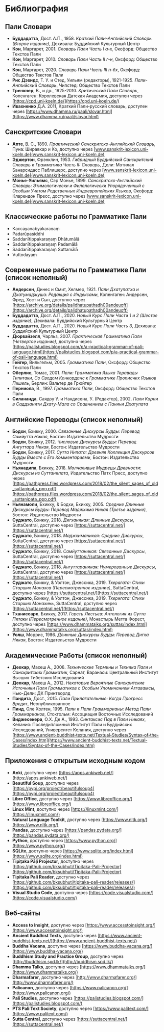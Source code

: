 # Библиография

## Пали Словари

- **Буддадатта**, Дост. А.П., 1958. *Краткий Пали-Английский Словарь (Второе издание)*, Дехивала: Буддийский Культурный Центр
- **Кон**, Маргарет, 2001. *Словарь Пали Часть I а-х*, Оксфорд: Общество Текстов Пали
- **Кон**, Маргарет, 2010. *Словарь Пали Часть II г-н*, Оксфорд: Общество Текстов Пали
- **Кон**, Маргарет, 2020. *Словарь Пали Часть III п-бх*, Оксфорд: Общество Текстов Пали
- **Рис Дэвидс**, Т. У. и Стед, Уильям (редакторы), 1921-1925. *Пали-Английский Словарь*, Чипстед: Общество Текстов Пали
- **Тренкнер**, В., и др., 1925-2010. *Критический Пали Словарь*, Копенгаген: Королевская Датская Академия, доступен через [https://cpd.uni-koeln.de/](https://cpd.uni-koeln.de/)
- **Ивахненко** Д.А. 2011, Краткий Пали-русский словарь, доступен через [https://www.dhamma.ru/paali/slovar.html](https://www.dhamma.ru/paali/slovar.html)

## Санскритские Словари

- **Апте**, В. С., 1890. *Практический Санскритско-Английский Словарь*, Пуна: Ширавкар и Ко, доступно через [www.sanskrit-lexicon.uni-koeln.de](www.sanskrit-lexicon.uni-koeln.de)
- **Эджертон**, Фрэнклин, 1953. *Гибридный Буддийский Санскритский Словарь и Грамматика Часть II: Словарь*, Дели: Мотилал Банарсидасс Паблишерс, доступно через [www.sanskrit-lexicon.uni-koeln.de](www.sanskrit-lexicon.uni-koeln.de)
- **Монье-Уильямс**, Сэр Монье, 1899. *Санскритско-Английский Словарь: Этимологически и Филологически Упорядоченный с Особым Учетом Родственных Индоевропейских Языков*, Оксфорд: Кларендон Пресс, доступно через [www.sanskrit-lexicon.uni-koeln.de](www.sanskrit-lexicon.uni-koeln.de)

## Классические работы по Грамматике Пали

- Kaccāyanabyākaraṇaṃ
- Padarūpasiddhi
- Saddanītippakaraṇaṃ Dhātumālā
- Saddanītippakaraṇaṃ Padamālā
- Saddanītippakaraṇaṃ Suttamālā
- Vuttodayaṃ

## Современные работы по Грамматике Пали (список неполный)

- **Андерсен**, Динес и Смит, Хелмер, 1921. *Пали Дхатупатха и Дхатумаджуша: Редакция с Индексами*, Копенгаген: Андерсен, Фред, Хост и Сын, доступно через [https://archive.org/details/palidhatupathadh00andeuoft](https://archive.org/details/palidhatupathadh00andeuoft)
- **Буддадатта**, Дост. А.П., 2020. *Новый Курс Пали Части 1 и 2 (Шестое издание)*, Дехивала: Буддийский Культурный Центр
- **Буддадатта**, Дост. А.П., 2020. *Новый Курс Пали Часть 3*, Дехивала: Буддийский Культурный Центр
- **Дюрвайзелл**, Чарльз, 2007. *Практическая Грамматика Пали (Четвертое издание)*, доступно через [https://palistudies.blogspot.com/p/a-practical-grammar-of-pali-language.html](https://palistudies.blogspot.com/p/a-practical-grammar-of-pali-language.html)
- **Гейгер**, Вильгельм, 2005. *Грамматика Пали*, Оксфорд: Общество Текстов Пали
- **Оберлис**, Томас, 2001. *Пали: Грамматика Языка Теравады Типитаки, Со Сводом Конкорданс к Грамматике Прописчих Языков Пишель*, Берлин: Вальтер де Грюйтер
- **Перниола**, В., 1997. *Грамматика Пали*, Оксфорд: Общество Текстов Пали
- **Силананда**, Саядоу У. и Нандисена, У. (Редактор), 2002. *Пали Корни в Саддханити Дхату-Мала со Сравнением с Панини Дхатупата*

## Английские Переводы (список неполный)

- **Бодхи**, Бхикку, 2000. *Связанные Дискурсы Будды: Перевод Самйутта Никая*, Бостон: Издательство Мудрости
- **Бодхи**, Бхикку, 2012. *Числовые Дискурсы Будды: Перевод Ангуттара Никая*, Бостон: Издательство Мудрости
- **Бодхи**, Бхикку, 2017. *Сутта Нипата: Древняя Коллекция Дискурсов Будды Вместе с Его Комментариями*, Бостон: Издательство Мудрости
- **Ньянадипа**, Бхикку, 2018. *Молчаливые Мудрецы Древности: Дискурсы из Суттанипата*, Издательство Патх Пресс, доступно через [https://pathpress.files.wordpress.com/2018/02/the_silent_sages_of_old_suttanipata_ppp.pdf](https://pathpress.files.wordpress.com/2018/02/the_silent_sages_of_old_suttanipata_ppp.pdf)
- **Ньянамоли**, Бхикку, & Бодхи, Бхикку, 2005. *Средние Длинные Дискурсы Будды: Перевод Маджхима Никая (Третье издание)*, Бостон: Издательство Мудрости
- **Суджато**, Бхикку, 2018. *Дигханикая: Длинные Дискурсы*, SuttaCentral, доступно через [https://suttacentral.net/](https://suttacentral.net/)
- **Суджато**, Бхикку, 2018. *Маджхиманикая: Средние Дискурсы*, SuttaCentral, доступно через [https://suttacentral.net/](https://suttacentral.net/)
- **Суджато**, Бхикку, 2018. *Самйуттаникая: Связанные Дискурсы*, SuttaCentral, доступно через [https://suttacentral.net/](https://suttacentral.net/)
- **Суджато**, Бхикку, 2018. *Ангуттараникая: Нумерованные Дискурсы*, SuttaCentral, доступно через [https://suttacentral.net/](https://suttacentral.net/)
- **Суджато**, Бхикку, & Уолтон, Джессика, 2019. *Тхерагата: Стихи Старших Монахов (Пересмотренное издание)*, SuttaCentral, доступно через [https://suttacentral.net/](https://suttacentral.net/)
- **Суджато**, Бхикку, & Уолтон, Джессика, 2019. *Тхеригата: Стихи Старших Монахинь*, SuttaCentral, доступно через [https://suttacentral.net/](https://suttacentral.net/)
- **Тханиссаро**, Бхикку, 2017. *Горсть Листьев: Антология из Сутта Питаки (Пересмотренное издание)*, Монастырь Метта Форест, доступно через [https://www.dhammatalks.org/suttas/index.html](https://www.dhammatalks.org/suttas/index.html)
- **Уолш**, Моррис, 1986. *Длинные Дискурсы Будды: Перевод Дигха Никая*, Бостон: Издательство Мудрости

## Академические Работы (список неполный)

- **Деокар**, Махеш А., 2008. *Технические Термины и Техника Пали и Санскритских Грамматик*, Сарнат, Варанаси: Центральный Институт Высших Тибетских Исследований
- **Деокар**, Махеш А., 2012. *Некоторые Вероятные Санскритские Источники Пали Грамматиков с Особым Упоминанием Аггавамсы*, Нью-Дели: ДК Принтворлд
- **Пандита**, Дост., 2015. *Пали Прилагательные: Когда Прогресс Вредит*, Неопубликованное
- **Пинд**, Оле Холтен, 1995. *Пали и Пали Граммарианы: Метод Пали Граммарианов*, Стокгольм: Ассоциация Восточных Исследований
- **Виджесекера**, О.Х. Де А., 1993. *Синтаксис Пад в Пали Никаях*, Келания: Последипломный Институт Пали и Буддийских Исследований, Университет Келания, доступно через [https://www.ancient-buddhist-texts.net/Textual-Studies/Syntax-of-the-Cases/index.htm](https://www.ancient-buddhist-texts.net/Textual-Studies/Syntax-of-the-Cases/index.htm)

## Приложения с открытым исходным кодом

- **Anki**, доступно через [https://apps.ankiweb.net/](https://apps.ankiweb.net/)
- **Beautiful Soup**, доступно через [https://pypi.org/project/beautifulsoup4](https://pypi.org/project/beautifulsoup4)
- **Libre Office**, доступно через [https://www.libreoffice.org/](https://www.libreoffice.org/)
- **Linux Mint**, доступно через [https://linuxmint.com/](https://linuxmint.com/)
- **Natural Language Toolkit**, доступно через [https://www.nltk.org/](https://www.nltk.org/)
- **Pandas**, доступно через [https://pandas.pydata.org/](https://pandas.pydata.org/)
- **Python**, доступно через [https://www.python.org/](https://www.python.org/)
- **SQLite**, доступно через [https://www.sqlite.org/index.html](https://www.sqlite.org/index.html)
- **Tipiṭaka Pāḷi Projector**, доступно через [https://github.com/bksubhuti/Tipitaka-Pali-Projector](https://github.com/bksubhuti/Tipitaka-Pali-Projector)
- **Tipitaka Pali Reader**, доступно через [https://github.com/bksubhuti/tipitaka-pali-reader/releases/](https://github.com/bksubhuti/tipitaka-pali-reader/releases/)
- **Visual Studio Code**, доступно через [https://code.visualstudio.com/](https://code.visualstudio.com/)

## Веб-сайты

- **Access to Insight**, доступно через [https://www.accesstoinsight.org/](https://www.accesstoinsight.org/)
- **Ancient Buddhist Texts**, доступно через [https://www.ancient-buddhist-texts.net/](https://www.ancient-buddhist-texts.net/)
- **Buddha Vacana**, доступно через [https://www.buddha-vacana.org/](https://www.buddha-vacana.org/)
- **Buddhism Study and Practice Group**, доступно через [http://buddhism.spd.lk/](http://buddhism.spd.lk/)
- **Dhamma Talks**, доступно через [https://www.dhammatalks.org/](https://www.dhammatalks.org/)
- **Dharmafarer**, доступно через [http://www.dharmafarer.org/](http://www.dharmafarer.org/)
- **Palicanon**, доступно через [https://www.palicanon.org/](https://www.palicanon.org/)
- **Pali Studies**, доступно через [https://palistudies.blogspot.com/](https://palistudies.blogspot.com/)
- **PTS Pali Text Society**, доступно через [https://www.palitext.com/](https://www.palitext.com/)
- **Sutta Central**, доступно через [https://suttacentral.net/](https://suttacentral.net/)

